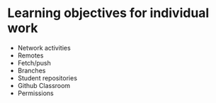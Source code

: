 # Learning objectives for individual work

* Network activities
* Remotes
* Fetch/push
* Branches
* Student repositories
* Github Classroom
* Permissions

